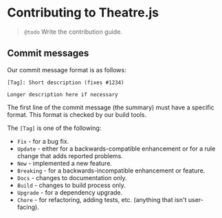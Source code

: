 # Contributing to Theatre.js

>`@todo` Write the contribution guide.

## Commit messages

Our commit message format is as follows:

```
[Tag]: Short description (fixes #1234)

Longer description here if necessary
```

The first line of the commit message (the summary) must have a specific format. This format is checked by our build tools.

The `[Tag]` is one of the following:

* `Fix` - for a bug fix.
* `Update` - either for a backwards-compatible enhancement or for a rule change that adds reported problems.
* `New` - implemented a new feature.
* `Breaking` - for a backwards-incompatible enhancement or feature.
* `Docs` - changes to documentation only.
* `Build` - changes to build process only.
* `Upgrade` - for a dependency upgrade.
* `Chore` - for refactoring, adding tests, etc. (anything that isn't user-facing).